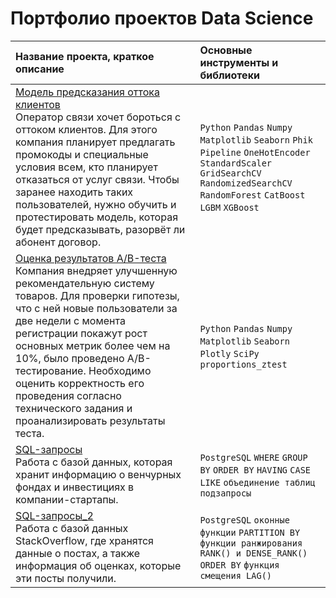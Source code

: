 # Портфолио проектов Data Science


| Название проекта, краткое описание | Основные инструменты и библиотеки |
| :-------------------- |:---------------------------|
| [Модель предсказания оттока клиентов](https://github.com/Enygin/Portfolio_DS/tree/main/Модель%20предсказания%20оттока%20клиентов/ "Открыть директорию проекта") <br> Оператор связи хочет бороться с оттоком клиентов. Для этого компания планирует предлагать промокоды и специальные условия всем, кто планирует отказаться от услуг связи. Чтобы заранее находить таких пользователей, нужно обучить и протестировать модель, которая будет предсказывать, разорвёт ли абонент договор.   | `Python` `Pandas` `Numpy` `Matplotlib` `Seaborn` `Phik` `Pipeline` `OneHotEncoder` `StandardScaler` `GridSearchCV` `RandomizedSearchCV` `RandomForest` `CatBoost` `LGBM` `XGBoost` |
| [Оценка результатов A/B-теста](https://github.com/Enygin/Portfolio_DS/tree/main/Оценка%20результатов%20АВ-теста) <br> Компания внедряет улучшенную рекомендательную систему товаров. Для проверки гипотезы, что с ней новые пользователи за две недели с момента регистрации покажут рост основных метрик более чем на 10%, было проведено А/В-тестирование. Необходимо оценить корректность его проведения согласно технического задания и проанализировать результаты теста.  |  `Python` `Pandas` `Numpy` `Matplotlib` `Seaborn` `Plotly` `SciPy` `proportions_ztest` |
| [SQL-запросы](https://github.com/Enygin/Portfolio_DS/tree/main/SQL-запросы) <br>  Работа с базой данных, которая хранит информацию о венчурных фондах и инвестициях в компании-стартапы. |  `PostgreSQL` `WHERE` `GROUP BY` `ORDER BY` `HAVING` `CASE` `LIKE` `объединение таблиц` `подзапросы` |
| [SQL-запросы_2](https://github.com/Enygin/Portfolio_DS/tree/main/SQL-запросы_2) <br>  Работа с базой данных StackOverflow, где хранятся данные о постах, а также информация об оценках, которые эти посты получили. |  `PostgreSQL` `оконные функции` `PARTITION BY` `функции ранжирования RANK() и DENSE_RANK()` `ORDER BY` `функция смещения LAG()`|


